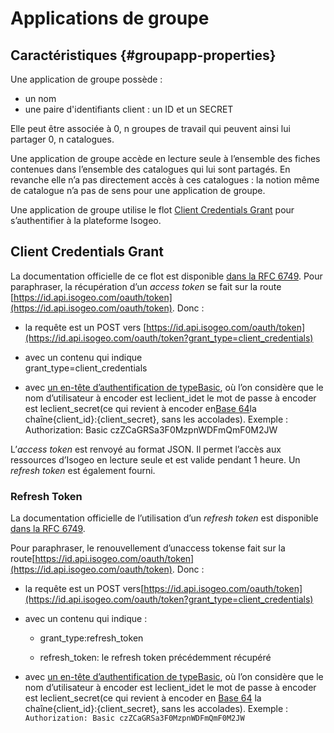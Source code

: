 # Applications de groupe

## Caractéristiques {#groupapp-properties}

Une application de groupe possède :

* un nom
* une paire d'identifiants client : un ID et un SECRET

Elle peut être associée à 0, n groupes de travail qui peuvent ainsi lui partager 0, n catalogues.

Une application de groupe accède en lecture seule à l’ensemble des fiches contenues dans l’ensemble des catalogues qui lui sont partagés. En revanche elle n’a pas directement accès à ces catalogues : la notion même de catalogue n’a pas de sens pour une application de groupe.

Une application de groupe utilise le flot [Client Credentials Grant](http://tools.ietf.org/html/rfc6749#section-4.4) pour s’authentifier à la plateforme Isogeo.

## Client Credentials Grant

La documentation officielle de ce flot est disponible [dans la RFC 6749](http://tools.ietf.org/html/rfc6749#section-4.4). Pour paraphraser, la récupération d’un _access token_ se fait sur la route [https://id.api.isogeo.com/oauth/token](https://id.api.isogeo.com/oauth/token). Donc :

* la requête est un POST vers [https://id.api.isogeo.com/oauth/token](https://id.api.isogeo.com/oauth/token?grant_type=client_credentials)

* avec un contenu qui indique  
  grant\_type=client\_credentials

* avec [un en-tête d’authentification de typeBasic](http://tools.ietf.org/html/rfc2617#section-2), où l’on considère que le nom d’utilisateur à encoder est leclient\_idet le mot de passe à encoder est leclient\_secret\(ce qui revient à encoder en[Base 64](https://en.wikipedia.org/wiki/Base64)la chaîne{client\_id}:{client\_secret}, sans les accolades\). Exemple :  
  Authorization: Basic czZCaGRSa3F0MzpnWDFmQmF0M2JW

L’_access token_ est renvoyé au format JSON. Il permet l’accès aux ressources d’Isogeo en lecture seule et est valide pendant 1 heure. Un _refresh token_ est également fourni.

### Refresh Token

La documentation officielle de l’utilisation d’un _refresh token_ est disponible [dans la RFC 6749](http://tools.ietf.org/html/rfc6749#section-6).

Pour paraphraser, le renouvellement d’unaccess tokense fait sur la route[https://id.api.isogeo.com/oauth/token](https://id.api.isogeo.com/oauth/token). Donc :

* la requête est un POST vers[https://id.api.isogeo.com/oauth/token](https://id.api.isogeo.com/oauth/token?grant_type=client_credentials)

* avec un contenu qui indique :

  * grant\_type:refresh\_token

  * refresh\_token: le refresh token précédemment récupéré

* avec [un en-tête d’authentification de typeBasic](http://tools.ietf.org/html/rfc2617#section-2), où l’on considère que le nom d’utilisateur à encoder est leclient\_idet le mot de passe à encoder est leclient\_secret\(ce qui revient à encoder en [Base 64](https://en.wikipedia.org/wiki/Base64) la chaîne{client\_id}:{client\_secret}, sans les accolades\). Exemple : `Authorization: Basic czZCaGRSa3F0MzpnWDFmQmF0M2JW`



